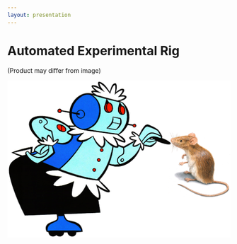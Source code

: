 ```yaml
---
layout: presentation
---
```


# [](#header-1) Automated Experimental Rig

(Product may differ from image)

[![](assets/img/robot-feeding.png)](mechanical)
